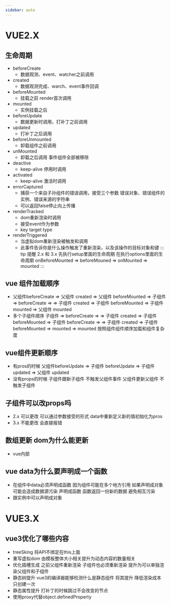 ```yaml
---
sidebar: auto
---
```


# VUE2.X

## 生命周期
 - beforeCreate
   - 数据观测、event、watcher之前调用
 - created
   - 数据观测完成、warch、event事件回调
 - beforeMounted
   -  挂载之前 render首次调用
 - mounted
   - 实例挂载之后 
 - beforeUpdate
   - 数据更新时调用，打补丁之前调用
 - updated
   - 打补丁之后调用
 - beforeUnmounted
   - 卸载组件之前调用
 - unMounted
   - 卸载之后调用 事件组件全部被移除
 - deactive
   - keep-alive 停用时调用
 - activated
   -  keep-alive 激活时调用
 - errorCaptured
   - 捕获一个来自子孙组件的错误调用，接受三个参数 错误对象、错误组件的实例、错误来源的字符串
   - 可以返回false停止向上传播
 - renderTracked
   - dom重新渲染时调用
   - 接受event作为参数 
   - key target type
 - renderTriggered
   - 当虚拟dom重新渲染被触发和调用
   - 此事件告诉你是什么操作触发了重新渲染，以及该操作的目标对象和键
::: tip 提醒
    2.x 和 3.x 先执行setup里面的生命周期 在执行options里面的生命周期
    onBeforeMounted => beforeMouned => onMounted => mounted
:::

## vue 组件加载顺序
 - 父组件beforeCreate => 父组件 created => 父组件 beforeMounted => 子组件 => beforeCreate => => 子组件 created => 子组件 beforeMounted => 子组件 mounted => 父组件 mounted
 - 多个子组件顺序 子组件 => beforeCreate => => 子组件 created => 子组件 beforeMounted => 子组件 beforeCreate => => 子组件 created => 子组件 beforeMounted => mounted => mounted 按照组件组件顺序加载和组件复杂度

## vue组件更新顺序
 - 有pros的时候 父组件beforeUpdate => 子组件 beforeUpdate => 子组件 updated => 父组件 updated
 - 没有props的时候 子组件跟新子组件 不触发父组件事件 父组件更新父组件 不触发子组件

## 子组件可以改props吗
 - 2.x 可以更改 可以通过参数接受的形式 data中重新定义新的值初始化为pros
 - 3.x 不能更改 会直接报错

## 数组更新 dom为什么能更新
 - vue内部


## vue data为什么要声明成一个函数
 - 在组件中data必须声明成函数 因为组件可能在多个地方引用 如果声明成对象可能会造成数据源污染 声明成函数 函数返回一份新的数据 避免相互污染
 - 跟实例中可以声明成对象

# VUE3.X

## vue3优化了哪些内容
 - treeSking 将API不绑定在this上面 
 - 重写虚拟dom 由模板整体大小相关提升为动态内容的数量相关
 - 优化插槽生成 之前父组件重新渲染 子组件也必须重新渲染 提升为可以单独渲染父组件和子组件
 - 静态树提升 vue3的编译器能够检测什么是静态组件 将其提升 降低渲染成本 只创建一次
 - 静态属性提升 打补丁的时候跳过不会改变的节点
 - 使用proxy代替object.definedProperty 


